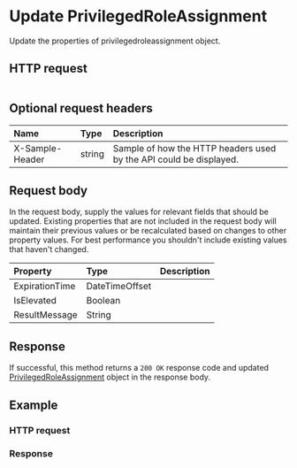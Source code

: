 # Update PrivilegedRoleAssignment

Update the properties of privilegedroleassignment object.
## HTTP request
```http

```

## Optional request headers
| Name       | Type | Description|
|:-----------|:------|:----------|
| X-Sample-Header  | string  | Sample of how the HTTP headers used by the API could be displayed.|

## Request body
In the request body, supply the values for relevant fields that should be updated. Existing properties that are not included in the request body will maintain their previous values or be recalculated based on changes to other property values. For best performance you shouldn't include existing values that haven't changed.

| Property	   | Type	|Description|
|:---------------|:--------|:----------|
|ExpirationTime|DateTimeOffset||
|IsElevated|Boolean||
|ResultMessage|String||

## Response
If successful, this method returns a `200 OK` response code and updated [PrivilegedRoleAssignment](../resources/privilegedroleassignment.md) object in the response body.
## Example
### HTTP request
### Response
